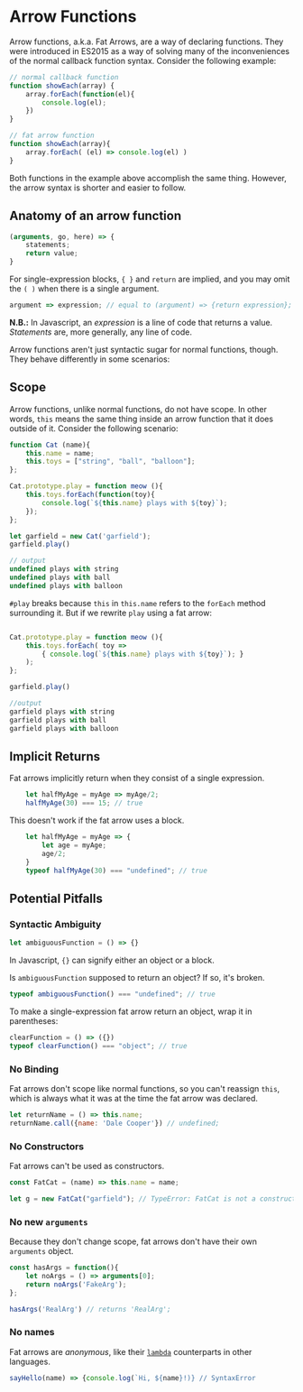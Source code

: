# Arrow Functions

Arrow functions, a.k.a. Fat Arrows, are a way of declaring functions. They were introduced in ES2015 as a way of solving many of the inconveniences of the normal callback function syntax. Consider the following example: 

```javascript
// normal callback function
function showEach(array) {
	array.forEach(function(el){
		console.log(el);
	})
}

// fat arrow function
function showEach(array){
	array.forEach( (el) => console.log(el) )
}
```
Both functions in the example above accomplish the same thing. However, the arrow syntax is shorter and easier to follow.  

## Anatomy of an arrow function
```javascript
(arguments, go, here) => {
	statements;
	return value;
}
```

For single-expression blocks, `{ }` and `return` are implied, and you may omit the `( )` when there is a single argument. 
```javascript
argument => expression; // equal to (argument) => {return expression};
```

__N.B.:__ In Javascript, an _expression_ is a line of code that returns a value. _Statements_ are, more generally, any line of code.

Arrow functions aren't just syntactic sugar for normal functions, though. They behave differently in some scenarios:

## Scope

Arrow functions, unlike normal functions, do not have scope. In other words, `this` means the same thing inside an arrow function that it does outside of it. Consider the following scenario: 

```javascript
function Cat (name){
	this.name = name;
	this.toys = ["string", "ball", "balloon"];
};

Cat.prototype.play = function meow (){
	this.toys.forEach(function(toy){
		console.log(`${this.name} plays with ${toy}`);
	});
};

let garfield = new Cat('garfield');
garfield.play()

// output
undefined plays with string
undefined plays with ball
undefined plays with balloon
```
`#play` breaks because `this` in `this.name` refers to the `forEach` method surrounding it. But if we rewrite `play` using a fat arrow: 

```javascript

Cat.prototype.play = function meow (){
	this.toys.forEach( toy => 
		{ console.log(`${this.name} plays with ${toy}`); }
	);
};

garfield.play()

//output 
garfield plays with string
garfield plays with ball
garfield plays with balloon
```
## Implicit Returns

Fat arrows implicitly return when they consist of a single expression.

```javascript
	let halfMyAge = myAge => myAge/2;
	halfMyAge(30) === 15; // true
```

This doesn't work if the fat arrow uses a block.
```javascript
	let halfMyAge = myAge => {
		let age = myAge;
		age/2;
	}
	typeof halfMyAge(30) === "undefined"; // true
```

## Potential Pitfalls

### Syntactic Ambiguity

```javascript
let ambiguousFunction = () => {}
```

In Javascript, `{}` can signify either an object or a block.

Is `ambiguousFunction` supposed to return an object? If so, it's broken. 

```javascript
typeof ambiguousFunction() === "undefined"; // true
```

To make a single-expression fat arrow return an object, wrap it in parentheses: 

```javascript
clearFunction = () => ({})
typeof clearFunction() === "object"; // true
```

### No Binding

Fat arrows don't scope like normal functions, so you can't reassign `this`, which is always what it was at the time the fat arrow was declared.
```javascript
let returnName = () => this.name;
returnName.call({name: 'Dale Cooper'}) // undefined;
```

### No Constructors

Fat arrows can't be used as constructors.

```javascript
const FatCat = (name) => this.name = name;

let g = new FatCat("garfield"); // TypeError: FatCat is not a constructor
```

### No new `arguments`

Because they don't change scope, fat arrows don't have their own `arguments` object. 

```javascript
const hasArgs = function(){
	let noArgs = () => arguments[0];
	return noArgs('FakeArg');
};

hasArgs('RealArg') // returns 'RealArg';
```

### No names

Fat arrows are _anonymous_, like their [`lambda`][lambda] counterparts in other languages.  

```javascript
sayHello(name) => {console.log(`Hi, ${name}!)} // SyntaxError
```

[lambda]: https://en.wikipedia.org/wiki/Anonymous_function